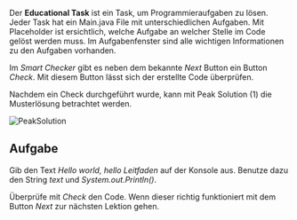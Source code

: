 Der **Educational Task** ist ein Task, um Programmieraufgaben zu lösen. Jeder Task hat ein Main.java File mit unterschiedlichen
Aufgaben. Mit Placeholder ist ersichtlich, welche Aufgabe an welcher Stelle im Code gelöst werden muss.
Im Aufgabenfenster sind alle wichtigen Informationen zu den Aufgaben vorhanden.

Im *Smart Checker* gibt es neben dem bekannte *Next* Button ein Button *Check*. Mit diesem Button lässt sich der erstellte 
Code überprüfen.

Nachdem ein Check durchgeführt wurde, kann mit Peak Solution (1) die Musterlösung betrachtet werden.

![PeakSolution](./PeakSolution.png)

## Aufgabe
Gib den Text *Hello world, hello Leitfaden* auf der Konsole aus. Benutze dazu den String *text* und *System.out.Println()*.

Überprüfe mit *Check* den Code. Wenn dieser richtig funktioniert mit dem Button *Next* zur nächsten Lektion gehen.